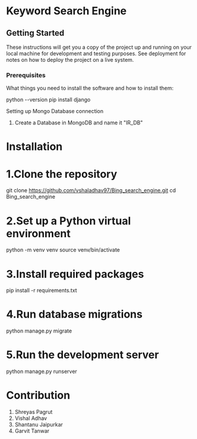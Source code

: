 # Keyword Search Engine



## Getting Started

These instructions will get you a copy of the project up and running on your local machine for development and testing purposes. See deployment for notes on how to deploy the project on a live system.

### Prerequisites

What things you need to install the software and how to install them:


python --version
pip install django

Setting up Mongo Database connection
1. Create a Database in MongoDB and name it "IR_DB"

# Installation

# 1.Clone the repository
git clone https://github.com/vshaladhav97/Bing_search_engine.git
cd Bing_search_engine

# 2.Set up a Python virtual environment
python -m venv venv
source venv/bin/activate

# 3.Install required packages
pip install -r requirements.txt

# 4.Run database migrations
python manage.py migrate

# 5.Run the development server
python manage.py runserver


# Contribution
1. Shreyas Pagrut
2. Vishal Adhav
3. Shantanu Jaipurkar
4. Garvit Tanwar